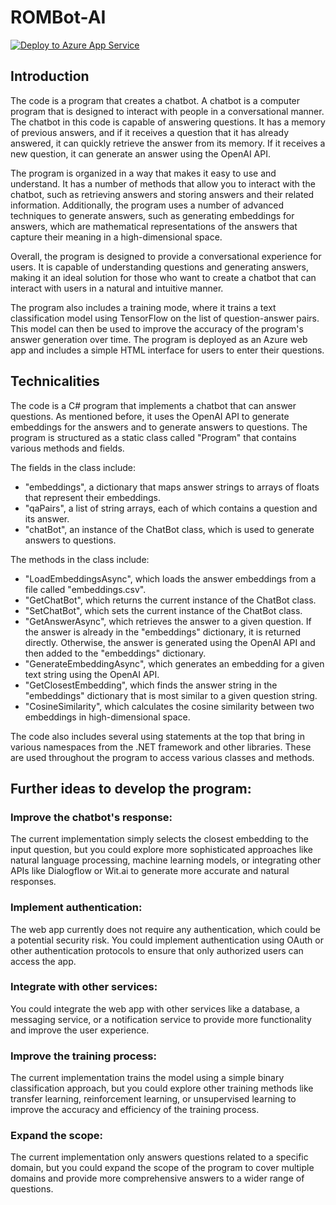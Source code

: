 # ROMBot-AI

[![Deploy to Azure App Service](https://github.com/leo-komis/ROMBot-AI/actions/workflows/azure_deploy.yml/badge.svg)](https://github.com/leo-komis/ROMBot-AI/actions/workflows/azure_deploy.yml)

## Introduction

The code is a program that creates a chatbot. A chatbot is a computer program that is designed to interact with people in a conversational manner. The chatbot in this code is capable of answering questions. It has a memory of previous answers, and if it receives a question that it has already answered, it can quickly retrieve the answer from its memory. If it receives a new question, it can generate an answer using the OpenAI API.

The program is organized in a way that makes it easy to use and understand. It has a number of methods that allow you to interact with the chatbot, such as retrieving answers and storing answers and their related information. Additionally, the program uses a number of advanced techniques to generate answers, such as generating embeddings for answers, which are mathematical representations of the answers that capture their meaning in a high-dimensional space.

Overall, the program is designed to provide a conversational experience for users. It is capable of understanding questions and generating answers, making it an ideal solution for those who want to create a chatbot that can interact with users in a natural and intuitive manner.

The program also includes a training mode, where it trains a text classification model using TensorFlow on the list of question-answer pairs. This model can then be used to improve the accuracy of the program's answer generation over time. The program is deployed as an Azure web app and includes a simple HTML interface for users to enter their questions.

## Technicalities

The code is a C# program that implements a chatbot that can answer questions. As mentioned before, it uses the OpenAI API to generate embeddings for the answers and to generate answers to questions. The program is structured as a static class called "Program" that contains various methods and fields.

The fields in the class include:

* "embeddings", a dictionary that maps answer strings to arrays of floats that represent their embeddings.
* "qaPairs", a list of string arrays, each of which contains a question and its answer.
* "chatBot", an instance of the ChatBot class, which is used to generate answers to questions.

The methods in the class include:

* "LoadEmbeddingsAsync", which loads the answer embeddings from a file called "embeddings.csv".
* "GetChatBot", which returns the current instance of the ChatBot class.
* "SetChatBot", which sets the current instance of the ChatBot class.
* "GetAnswerAsync", which retrieves the answer to a given question. If the answer is already in the "embeddings" dictionary, it is returned directly. Otherwise, the answer is generated using the OpenAI API and then added to the "embeddings" dictionary.
* "GenerateEmbeddingAsync", which generates an embedding for a given text string using the OpenAI API.
* "GetClosestEmbedding", which finds the answer string in the "embeddings" dictionary that is most similar to a given question string.
* "CosineSimilarity", which calculates the cosine similarity between two embeddings in high-dimensional space.

The code also includes several using statements at the top that bring in various namespaces from the .NET framework and other libraries. These are used throughout the program to access various classes and methods.


## Further ideas to develop the program:

### Improve the chatbot's response: 
The current implementation simply selects the closest embedding to the input question, but you could explore more sophisticated approaches like natural language processing, machine learning models, or integrating other APIs like Dialogflow or Wit.ai to generate more accurate and natural responses.

### Implement authentication: 
The web app currently does not require any authentication, which could be a potential security risk. You could implement authentication using OAuth or other authentication protocols to ensure that only authorized users can access the app.

### Integrate with other services: 
You could integrate the web app with other services like a database, a messaging service, or a notification service to provide more functionality and improve the user experience.

### Improve the training process: 
The current implementation trains the model using a simple binary classification approach, but you could explore other training methods like transfer learning, reinforcement learning, or unsupervised learning to improve the accuracy and efficiency of the training process.

### Expand the scope: 
The current implementation only answers questions related to a specific domain, but you could expand the scope of the program to cover multiple domains and provide more comprehensive answers to a wider range of questions.
